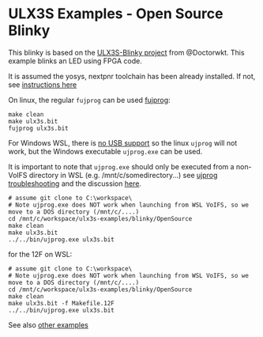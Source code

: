 # ULX3S Examples - Open Source Blinky

This blinky is based on the [ULX3S-Blinky project](https://github.com/DoctorWkt/ULX3S-Blinky) from @Doctorwkt. This example blinks an LED using FPGA code.

It is assumed the yosys, nextpnr toolchain has been already installed. If not, see [instructions here](https://github.com/emard/ulx3s/blob/master/doc/MANUAL.md#precompiled-opensource-tools-for-all-platforms)

On linux, the regular `fujprog` can be used [fujprog](https://github.com/kost/fujprog/releases):

```
make clean
make ulx3s.bit
fujprog ulx3s.bit
```

For Windows WSL, there is [no USB support](https://github.com/Microsoft/WSL/issues/2185#issuecomment-306083436) so the linux `ujprog` will not work, but the Windows executable `ujprog.exe` can be used.

It is important to note that `ujprog.exe` should only be executed from a non-VoIFS directory in WSL (e.g. /mnt/c/somedirectory...) see [ujprog troubleshooting](https://github.com/f32c/tools/tree/master/ujprog#troubleshooting) and the discussion [here](https://github.com/f32c/tools/pull/9#issuecomment-465693978).

```
# assume git clone to C:\workspace\
# Note ujprog.exe does NOT work when launching from WSL VoIFS, so we move to a DOS directory (/mnt/c/....)
cd /mnt/c/workspace/ulx3s-examples/blinky/OpenSource
make clean
make ulx3s.bit
../../bin/ujprog.exe ulx3s.bit
```

for the 12F on WSL:

```
# assume git clone to C:\workspace\
# Note ujprog.exe does NOT work when launching from WSL VoIFS, so we move to a DOS directory (/mnt/c/....)
cd /mnt/c/workspace/ulx3s-examples/blinky/OpenSource
make clean
make ulx3s.bit -f Makefile.12F
../../bin/ujprog.exe ulx3s.bit
```

See also [other examples](../../README.md)
